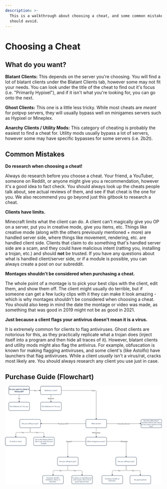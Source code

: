 ```yaml
---
description: >-
  This is a walkthrough about choosing a cheat, and some common mistakes you
  should avoid.
---
```


# Choosing a Cheat

## What do you want?

**Blatant Clients:** This depends on the server you're choosing. You will find a lot of blatant clients under the Blatant Clients tab, however some may not fit your needs. You can look under the title of the cheat to find out it's focus \(i.e. "Primarily Hypixel"\), and if it isn't what you're looking for, you can go onto the next.

**Ghost Clients:** This one is a little less tricky. While most cheats are _meant_ for potpvp servers, they will usually bypass well on minigames servers such as Hypixel or Mineplex.

**Anarchy Clients / Utility Mods:** This category of cheating is probably the easiest to find a cheat for. Utility mods usually bypass a lot of servers, however some may have specific bypasses for some servers \(i.e. 2b2t\).

## **Common Mistakes**

**Do research when choosing a cheat!**

Always do research before you choose a cheat. Your friend, a YouTuber, someone on Reddit, or anyone might give you a recommendation, however it's a good idea to fact check. You should always look up the cheats people talk about, see actual reviews of them, and see if that cheat is the one for you. We also recommend you go beyond just this gitbook to research a cheat.

**Clients have limits.**

Minecraft limits what the client can do. A client can't magically give you OP on a server, put you in creative mode, give you items, etc. Things like creative mode \(along with the others previously mentioned + more\) are handled server side, where things like movement, rendering, etc. are handled client side. Clients that claim to do something that's handled server side are a scam, and they could have malicious intent \(ratting you, installing a trojan, etc.\) and should **not** be trusted. If you have any questions about what is handled client/server side, or if a module is possible, you can always create a post on our subreddit.

**Montages shouldn't be considered when purchasing a cheat.**

The whole point of a montage is to pick your best clips with the client, edit them, and show them off. The client might usually do terrible, but if someone can get a few lucky clips with it they can make it look amazing - which is why montages shouldn't be considered when choosing a cheat. You should also keep in mind the date the montage or video was made, as something that was good in 2019 might not be as good in 2021.

**Just because a client flags your antivirus doesn't mean it is a virus.**

It is extremely common for clients to flag antiviruses. Ghost clients are notorious for this, as they practically replicate what a trojan does \(inject itself into a program and then hide all traces of it\). However, blatant clients and utility mods might also flag the antivirus. For example, obfuscation is known for making flagging antiviruses, and some client's \(like Astolfo\) have launchers that flag antiviruses. While a client _usually_ isn't a virus/rat, cracks most likely are. You should always research any client you use just in case.

## Purchase Guide \(Flowchart\)

![Created by Fang and p4.](.gitbook/assets/untitled-document-2-.png)

